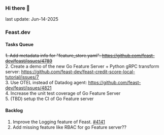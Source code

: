 <!--
**shuchu/shuchu** is a ✨ _special_ ✨ repository because its `README.md` (this file) appears on your GitHub profile.

Here are some ideas to get you started:

- 🔭 I’m currently working on ...
- 🌱 I’m currently learning ...
- 👯 I’m looking to collaborate on ...
- 🤔 I’m looking for help with ...
- 💬 Ask me about ...
- 📫 How to reach me: ...
- 😄 Pronouns: ...
- ⚡ Fun fact: ...
-->

### Hi there 👋
last update: Jun-14-2025

### Feast.dev 

#### Tasks Queue 
~~1. Add metadata info for "feature_store.yaml": https://github.com/feast-dev/feast/issues/4789~~  
2. Create a demo of the new Go Feature Server + Python gRPC transform server: https://github.com/feast-dev/feast-credit-score-local-tutorial/issues/7    
3. Use OTEL instead of Datadog agent: https://github.com/feast-dev/feast/issues/4821    
4. Increase the unit test coverage of Go Feature Server    
5. (TBD) setup the CI of Go Feature server    

#### Backlog
1. Improve the Logging feature of Feast. [#4141](https://github.com/feast-dev/feast/issues/4141)
2. Add missing feature like RBAC for go Feature server??



